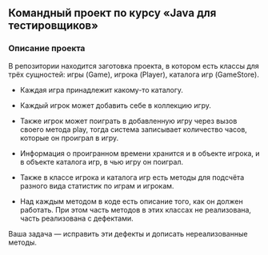 ## Командный проект по курсу «Java для тестировщиков»

### Описание проекта
В репозитории находится заготовка проекта, в котором есть классы для трёх сущностей: игры (Game), игрока (Player), каталога игр (GameStore).

* Каждая игра принадлежит какому-то каталогу.


* Каждый игрок может добавить себе в коллекцию игру.


* Также игрок может поиграть в добавленную игру через вызов своего метода play, тогда система записывает количество часов, которые он проиграл в игру.


* Информация о проигранном времени хранится и в объекте игрока, и в объекте каталога игр, в чью игру он поиграл.


* Также в классе игрока и каталога игр есть методы для подсчёта разного вида статистик по играм и игрокам.


* Над каждым методом в коде есть описание того, как он должен работать. При этом часть методов в этих классах не реализована, часть реализована с дефектами.


Ваша задача — исправить эти дефекты и дописать нереализованные методы.


